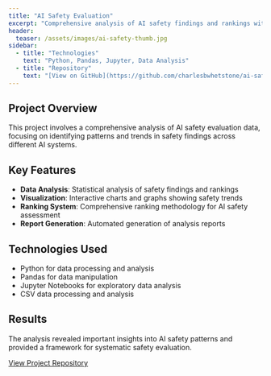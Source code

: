 ```yaml
---
title: "AI Safety Evaluation"
excerpt: "Comprehensive analysis of AI safety findings and rankings with data visualization and statistical analysis."
header:
  teaser: /assets/images/ai-safety-thumb.jpg
sidebar:
  - title: "Technologies"
    text: "Python, Pandas, Jupyter, Data Analysis"
  - title: "Repository"
    text: "[View on GitHub](https://github.com/charlesbwhetstone/ai-safety-evaluation)"
---
```


## Project Overview

This project involves a comprehensive analysis of AI safety evaluation data, focusing on identifying patterns and trends in safety findings across different AI systems.

## Key Features

- **Data Analysis**: Statistical analysis of safety findings and rankings
- **Visualization**: Interactive charts and graphs showing safety trends
- **Ranking System**: Comprehensive ranking methodology for AI safety assessment
- **Report Generation**: Automated generation of analysis reports

## Technologies Used

- Python for data processing and analysis
- Pandas for data manipulation
- Jupyter Notebooks for exploratory data analysis
- CSV data processing and analysis

## Results

The analysis revealed important insights into AI safety patterns and provided a framework for systematic safety evaluation.

[View Project Repository](https://github.com/charlesbwhetstone/ai-safety-evaluation)
